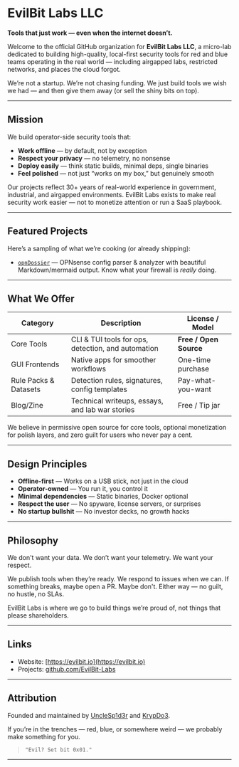 # EvilBit Labs LLC

**Tools that just work — even when the internet doesn’t.**

Welcome to the official GitHub organization for **EvilBit Labs LLC**, a micro-lab dedicated to building high-quality, local-first security tools for red and blue teams operating in the real world — including airgapped labs, restricted networks, and places the cloud forgot.

We’re not a startup. We’re not chasing funding. We just build tools we wish we had — and then give them away (or sell the shiny bits on top).

---

## Mission

We build operator-side security tools that:

- **Work offline** — by default, not by exception
- **Respect your privacy** — no telemetry, no nonsense
- **Deploy easily** — think static builds, minimal deps, single binaries
- **Feel polished** — not just “works on my box,” but genuinely smooth

Our projects reflect 30+ years of real-world experience in government, industrial, and airgapped environments. EvilBit Labs exists to make real security work easier — not to monetize attention or run a SaaS playbook.

---

## Featured Projects

Here’s a sampling of what we’re cooking (or already shipping):

- [`opnDossier`](https://github.com/EvilBit-Labs/opnDossier) — OPNsense config parser & analyzer with beautiful Markdown/mermaid output. Know what your firewall is _really_ doing.

---

## What We Offer

| Category              | Description                                        | License / Model        |
| --------------------- | -------------------------------------------------- | ---------------------- |
| Core Tools            | CLI & TUI tools for ops, detection, and automation | **Free / Open Source** |
| GUI Frontends         | Native apps for smoother workflows                 | One-time purchase      |
| Rule Packs & Datasets | Detection rules, signatures, config templates      | Pay-what-you-want      |
| Blog/Zine             | Technical writeups, essays, and lab war stories    | Free / Tip jar         |

We believe in permissive open source for core tools, optional monetization for polish layers, and zero guilt for users who never pay a cent.

---

## Design Principles

- **Offline-first** — Works on a USB stick, not just in the cloud
- **Operator-owned** — You run it, you control it
- **Minimal dependencies** — Static binaries, Docker optional
- **Respect the user** — No spyware, license servers, or surprises
- **No startup bullshit** — No investor decks, no growth hacks

---

## Philosophy

We don't want your data. We don’t want your telemetry. We want your respect.

We publish tools when they’re ready. We respond to issues when we can. If something breaks, maybe open a PR. Maybe don't. Either way — no guilt, no hustle, no SLAs.

EvilBit Labs is where we go to build things we’re proud of, not things that please shareholders.

---

## Links

- Website: [https://evilbit.io](https://evilbit.io)
- Projects: [github.com/EvilBit-Labs](https://github.com/EvilBit-Labs)

---

## Attribution

Founded and maintained by [UncleSp1d3r](https://github.com/unclesp1d3r) and [KrypDo3](https://github.com/KrypDo3).

If you’re in the trenches — red, blue, or somewhere weird — we probably make something for you.

> `"Evil? Set bit 0x01."`

---
